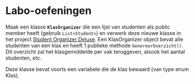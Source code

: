 # Labo-oefeningen

Maak een klasse **`KlasOrganizer`** die een lijst van studenten als public member heeft \(gebruik `List<Student>`\) en verwerk deze nieuwe klasse in het project [Student Organizer Deluxe](../../semester-2-oop/h8-klassen-en-objecten/a_practica.md#student-organizer-deluxe). Een KlasOrganizer object bevat alle studenten van een klas en heeft 1 publieke methode `GenereerOverzicht()`. Dit overzicht zal het klasgemiddelde per vak teruggeven, alsook het aantal studenten, etc.

Deze klasse bevat voorts een variabele die de klas bewaard \(van type enum Klas\).

